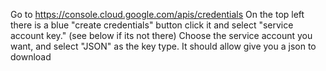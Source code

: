 Go to https://console.cloud.google.com/apis/credentials
On the top left there is a blue "create credentials" button click it and select "service account key." (see below if its not there)
Choose the service account you want, and select "JSON" as the key type.
It should allow give you a json to download
